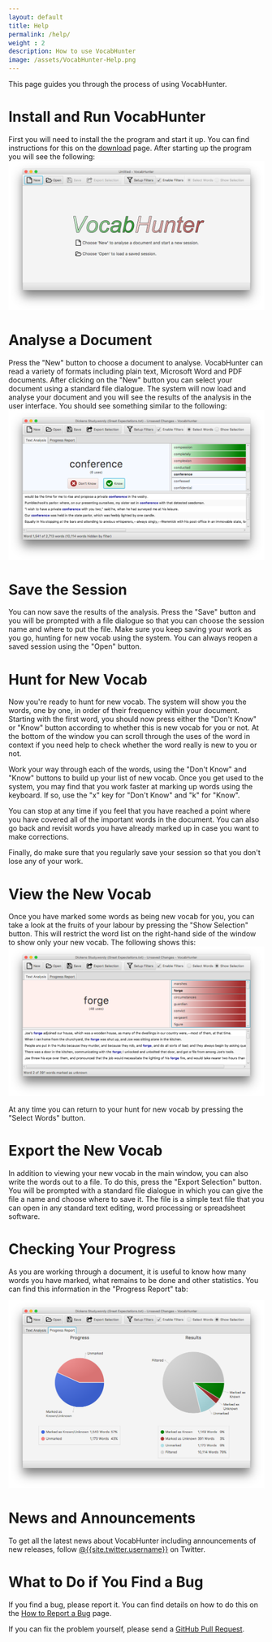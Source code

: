 ```yaml
---
layout: default
title: Help
permalink: /help/
weight : 2
description: How to use VocabHunter
image: /assets/VocabHunter-Help.png
---
```


This page guides you through the process of using VocabHunter.

# Install and Run VocabHunter

First you will need to install the the program and start it up.  You can find instructions for this on the [download](/download) page.  After starting up the program you will see the following:
![Screenshot of VocabHunter initial window](/assets/VocabHunter-initial-window.png)

# Analyse a Document

Press the "New" button to choose a document to analyse.  VocabHunter can read  a variety of formats including plain text, Microsoft Word and PDF documents.  After clicking on the "New" button you can select your document using a standard file dialogue.  The system will now load and analyse your document and you will see the results of the analysis in the user interface.  You should see something similar to the following:
![Screenshot of VocabHunter in use](/assets/VocabHunter-in-use.png)

# Save the Session

You can now save the results of the analysis.  Press the "Save" button and you will be prompted with a file dialogue so that you can choose the session name and where to put the file.  Make sure you keep saving your work as you go, hunting for new vocab using the system.  You can always reopen a saved session using the "Open" button.

# Hunt for New Vocab

Now you're ready to hunt for new vocab.  The system will show you the words, one by one, in order of their frequency within your document.  Starting with the first word, you should now press either the "Don't Know" or "Know" button according to whether this is new vocab for you or not.  At the bottom of the window you can scroll through the uses of the word in context if you need help to check whether the word really is new to you or not.

Work your way through each of the words, using the "Don't Know" and "Know" buttons to build up your list of new vocab.  Once you get used to the system, you may find that you work faster at marking up words using the keyboard.  If so, use the "x" key for "Don't Know" and "k" for "Know".

You can stop at any time if you feel that you have reached a point where you have covered all of the important words in the document.  You can also go back and revisit words you have already marked up in case you want to make corrections.

Finally, do make sure that you regularly save your session so that you don't lose any of your work.

# View the New Vocab

Once you have marked some words as being new vocab for you, you can take a look at the fruits of your labour by pressing the "Show Selection" button.  This will restrict the word list on the right-hand side of the window to show only your new vocab.  The following shows this:
![Screenshot of VocabHunter showing selected vocab](/assets/VocabHunter-selected-vocab.png)

At any time you can return to your hunt for new vocab by pressing the "Select Words" button.

# Export the New Vocab

In addition to viewing your new vocab in the main window, you can also write the words out to a file.  To do this, press the "Export Selection" button.  You will be prompted with a standard file dialogue in which you can give the file a name and choose where to save it.  The file is a simple text file that you can open in any standard text editing, word processing or spreadsheet software.

# Checking Your Progress

As you are working through a document, it is useful to know how many words you have marked, what remains to be done and other statistics.  You can find this information in the "Progress Report" tab:

![Screenshot of VocabHunter showing the progress report](/assets/VocabHunter-progress-report.png)

# News and Announcements

To get all the latest news about VocabHunter including announcements of new releases, follow [@{{site.twitter.username}}]({{site.twitter.link}}) on Twitter.

# What to Do if You Find a Bug

If you find a bug, please report it.  You can find details on how to do this on the [How to Report a Bug](/issues) page.

If you can fix the problem yourself, please send a [GitHub Pull Request](https://help.github.com/articles/using-pull-requests/).